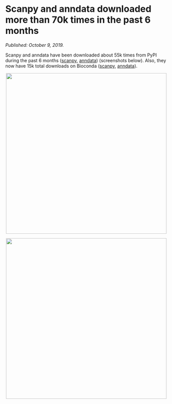 # Scanpy and anndata downloaded more than 70k times in the past 6 months

*Published: October 9, 2019.*

Scanpy and anndata have been downloaded about 55k times from PyPI during the past 6 months ([scanpy](https://pypistats.org/packages/scanpy), [anndata](https://pypistats.org/packages/anndata)) (screenshots below). Also, they now have 15k total downloads on Bioconda ([scanpy](https://anaconda.org/bioconda/scanpy), [anndata](https://anaconda.org/bioconda/anndata)).

<p style="text-align: center;"><img src="/img/2019-10-09-scanpy-usage-pypistats.png" width="500px"></p>

<p style="text-align: center;"><img src="/img/2019-10-09-anndata-usage-pypistats.png" width="500px"></p>